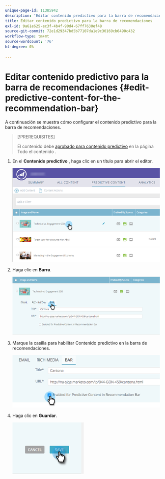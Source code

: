 ```yaml
---
unique-page-id: 11385942
description: 'Editar contenido predictivo para la barra de recomendaciones: Marketo Docs: documentación del producto'
title: Editar contenido predictivo para la barra de recomendaciones
exl-id: 9a61e625-ec3f-4b4f-90d4-67ff7630ef48
source-git-commit: 72e1d29347bd5b77107da1e9c30169cb6490c432
workflow-type: tm+mt
source-wordcount: '76'
ht-degree: 0%

---
```


# Editar contenido predictivo para la barra de recomendaciones {#edit-predictive-content-for-the-recommendation-bar}

A continuación se muestra cómo configurar el contenido predictivo para la barra de recomendaciones.

>[!PREREQUISITES]
>
>El contenido debe [aprobado para contenido predictivo](/help/marketo/product-docs/predictive-content/working-with-all-content/approve-a-title-for-predictive-content.md) en la página Todo el contenido .

1. En el **Contenido predictivo** , haga clic en un título para abrir el editor.

   ![](assets/image2017-10-3-9-3a45-3a13.png)

1. Haga clic en **Barra**.

   ![](assets/image2017-10-3-9-3a45-3a48.png)

1. Marque la casilla para habilitar Contenido predictivo en la barra de recomendaciones.

   ![](assets/image2017-10-3-9-3a46-3a18.png)

1. Haga clic en **Guardar**.

   ![](assets/save.png)
